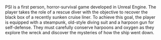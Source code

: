 PSI is a first person, horror-survival game developed in Unreal Engine. 
The player takes the role of a rescue diver with the objective to recover the black box of a recently sunken cruise liner. 
To achieve this goal, the player is equipped with a steampunk, old-style diving suit and a harpoon gun for self-defense. 
They must carefully conserve harpoons and oxygen as they explore the wreck and discover the mysteries of how the ship went down.